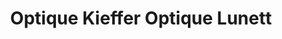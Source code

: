 ---
title: "Optique Kieffer Optique Lunett"
url: /aubagne/optique-kieffer-optique-lunett/
shop: opticien
---